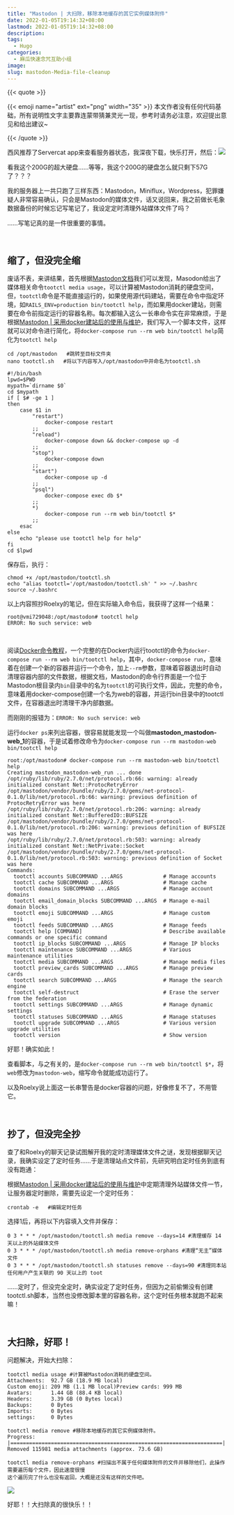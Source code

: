 ```yaml
---
title: "Mastodon | 大扫除，移除本地缓存的其它实例媒体附件"
date: 2022-01-05T19:14:32+08:00
lastmod: 2022-01-05T19:14:32+08:00
description: 
tags:
  - Hugo
categories:
  - 麻瓜快速念咒互助小组
image: 
slug: mastodon-Media-file-cleanup
---
```


{{< quote >}}

{{< emoji name="artist"  ext="png" width="35" >}} 本文作者没有任何代码基础，所有说明性文字主要靠连蒙带猜兼灵光一现，参考时请务必注意，欢迎提出意见和给出建议~

{{< /quote >}}

西风推荐了Servercat app来查看服务器状态，我深夜下载，快乐打开，然后：![](https://res.cloudinary.com/mantyke/image/upload/v1641382508/20220105%E9%95%BF%E6%AF%9B%E8%B1%A1%E5%AA%92%E4%BD%93%E6%B8%85%E7%90%86/save-1_vk7kif.jpg)

看我这个200G的超大硬盘……等等，我这个200G的硬盘怎么就只剩下57G了？？？

我的服务器上一共只跑了三样东西：Mastodon，Miniflux，Wordpress，犯罪嫌疑人非常容易确认，只会是Mastodon的媒体文件，话又说回来，我之前做长毛象数据备份的时候忘记写笔记了，我设定定时清理外站媒体文件了吗？

……写笔记真的是一件很重要的事情。

<br>

## 缩了，但没完全缩

废话不表，来讲结果，首先根据[Mastodon文档](https://docs.joinmastodon.org/zh-cn/admin/tootctl/)我们可以发现，Masodon给出了媒体相关命令`tootctl media usage`，可以计算被Mastodon消耗的硬盘空间，但，`tootctl`命令是不能直接运行的，如果使用源代码建站，需要在命令中指定环境，如`RAILS_ENV=production bin/tootctl help`，而如果用docker建站，则需要在命令前指定运行的容器名称。每次都输入这么一长串命令实在非常麻烦，于是根据[Mastodon | 采用docker建站后的使用与维护](https://blog.tantalum.life/posts/how-to-run-your-mastodon-by-docker/)，我们写入一个脚本文件，这样就可以对命令进行简化，将`docker-compose run --rm web bin/tootctl help`简化为`tootctl help`

```
cd /opt/mastodon   #跳转至目标文件夹
nano tootctl.sh   #将以下内容写入/opt/mastodon中并命名为tootctl.sh
```

```
#!/bin/bash
lpwd=$PWD
mypath=`dirname $0`
cd $mypath
if [ $# -ge 1 ]
then
	case $1 in 
		"restart")
			docker-compose restart
		;;
		"reload")
			docker-compose down && docker-compose up -d
		;;
		"stop")
			docker-compose down
		;;
		"start")
			docker-compose up -d
		;;
		"psql")
			docker-compose exec db $*
		;;
		*)
			docker-compose run --rm web bin/tootctl $*
		;;
	esac
else
	echo "please use tootctl help for help"
fi
cd $lpwd
```

保存后，执行：

```
chmod +x /opt/mastodon/tootctl.sh
echo "alias tootctl='/opt/mastodon/tootctl.sh' " >> ~/.bashrc 
source ~/.bashrc
```

以上内容照抄Roelxy的笔记，但在实际输入命令后，我获得了这样一个结果：

```
root@vmi729048:/opt/mastodon# tootctl help
ERROR: No such service: web
```

<br>

阅读[Docker命令教程](https://www.runoob.com/docker/docker-run-command.html)，一个完整的在Docker内运行tootctl的命令为`docker-compose run --rm web bin/tootctl help`，其中，`docker-compose run`，意味着在创建一个新的容器并运行一个命令，加上`--rm`参数，意味着容器退出时自动清理容器内部的文件数据，根据文档，Mastodon的命令行界面是一个位于Mastodon根目录内`bin`目录中的名为`tootctl`的可执行文件，因此，完整的命令，意味着用docker-compose创建一个名为web的容器，并运行bin目录中的tootctl文件，在容器退出时清理干净内部数据。

而刚刚的报错为：`ERROR: No such service: web`

运行`docker ps`来列出容器，很容易就能发现一个叫做**mastodon_mastodon-web_1**的容器，于是试着修改命令为`docker-compose run --rm mastodon-web bin/tootctl help`

```
root:/opt/mastodon# docker-compose run --rm mastodon-web bin/tootctl help
Creating mastodon_mastodon-web_run ... done
/opt/ruby/lib/ruby/2.7.0/net/protocol.rb:66: warning: already initialized constant Net::ProtocRetryError
/opt/mastodon/vendor/bundle/ruby/2.7.0/gems/net-protocol-0.1.0/lib/net/protocol.rb:66: warning: previous definition of ProtocRetryError was here
/opt/ruby/lib/ruby/2.7.0/net/protocol.rb:206: warning: already initialized constant Net::BufferedIO::BUFSIZE
/opt/mastodon/vendor/bundle/ruby/2.7.0/gems/net-protocol-0.1.0/lib/net/protocol.rb:206: warning: previous definition of BUFSIZE was here
/opt/ruby/lib/ruby/2.7.0/net/protocol.rb:503: warning: already initialized constant Net::NetPrivate::Socket
/opt/mastodon/vendor/bundle/ruby/2.7.0/gems/net-protocol-0.1.0/lib/net/protocol.rb:503: warning: previous definition of Socket was here
Commands:
  tootctl accounts SUBCOMMAND ...ARGS             # Manage accounts
  tootctl cache SUBCOMMAND ...ARGS                # Manage cache
  tootctl domains SUBCOMMAND ...ARGS              # Manage account domains
  tootctl email_domain_blocks SUBCOMMAND ...ARGS  # Manage e-mail domain blocks
  tootctl emoji SUBCOMMAND ...ARGS                # Manage custom emoji
  tootctl feeds SUBCOMMAND ...ARGS                # Manage feeds
  tootctl help [COMMAND]                          # Describe available commands or one specific command
  tootctl ip_blocks SUBCOMMAND ...ARGS            # Manage IP blocks
  tootctl maintenance SUBCOMMAND ...ARGS          # Various maintenance utilities
  tootctl media SUBCOMMAND ...ARGS                # Manage media files
  tootctl preview_cards SUBCOMMAND ...ARGS        # Manage preview cards
  tootctl search SUBCOMMAND ...ARGS               # Manage the search engine
  tootctl self-destruct                           # Erase the server from the federation
  tootctl settings SUBCOMMAND ...ARGS             # Manage dynamic settings
  tootctl statuses SUBCOMMAND ...ARGS             # Manage statuses
  tootctl upgrade SUBCOMMAND ...ARGS              # Various version upgrade utilities
  tootctl version                                 # Show version
```

好耶！确实如此！

查看脚本，与之有关的，是`docker-compose run --rm web bin/tootctl $*`，将`web`修改为`mastodon-web`，缩写命令就能成功运行了。

以及Roelxy说上面这一长串警告是docker容器的问题，好像修复不了，不用管它。

<br>

## 抄了，但没完全抄

查了和Roelxy的聊天记录试图解开我的定时清理媒体文件之谜，发现根据聊天记录，我确实设定了定时任务……于是清理站点文件前，先研究明白定时任务到底有没有跑通：

根据[Mastodon | 采用docker建站后的使用与维护](https://blog.tantalum.life/posts/how-to-run-your-mastodon-by-docker/)中定期清理外站媒体文件一节，让服务器定时删除，需要先设定一个定时任务：

```
crontab -e   #编辑定时任务
```

选择1后，再将以下内容填入文件并保存：

```
0 3 * * * /opt/mastodon/tootctl.sh media remove --days=14 #清理缓存 14 天以上的外站媒体文件
0 3 * * * /opt/mastodon/tootctl.sh media remove-orphans #清理“无主”媒体文件
0 3 * * * /opt/mastodon/tootctl.sh statuses remove --days=90 #清理同本站任何用户产生关联的 90 天以上的 toot
```

……定时了，但没完全定时，确实设定了定时任务，但因为之前偷懒没有创建tootctl.sh脚本，当然也没修改脚本里的容器名称，这个定时任务根本就跑不起来嘛！

<br>

## 大扫除，好耶！

问题解决，开始大扫除：

```
tootctl media usage #计算被Mastodon消耗的硬盘空间。
Attachments:  92.7 GB (18.9 MB local)
Custom emoji: 209 MB (1.1 MB local)Preview cards: 999 MB
Avatars:      1.44 GB (88.4 KB local)
Headers:      3.39 GB (0 Bytes local)
Backups:      0 Bytes
Imports:      0 Bytes
settings:     0 Bytes
```

```
tootctl media remove #移除本地缓存的其它实例媒体附件。
Progress: |====================================================================|
Removed 115981 media attachments (approx. 73.6 GB)
```

```
tootctl media remove-orphans #扫描出不属于任何媒体附件的文件并移除他们，此操作需要遍历每个文件，因此速度很慢
这个遍历完了什么也没有返回，大概是还没有这样的文件吧。
```

![](https://res.cloudinary.com/mantyke/image/upload/v1641385462/20220105%E9%95%BF%E6%AF%9B%E8%B1%A1%E5%AA%92%E4%BD%93%E6%B8%85%E7%90%86/save-2_b0qntn.jpg)

好耶！！大扫除真的很快乐！！
